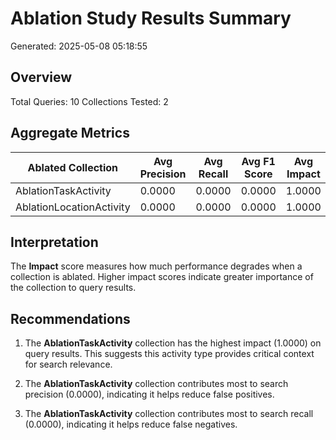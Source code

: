 # Ablation Study Results Summary

Generated: 2025-05-08 05:18:55

## Overview

Total Queries: 10
Collections Tested: 2

## Aggregate Metrics

| Ablated Collection | Avg Precision | Avg Recall | Avg F1 Score | Avg Impact |
|-------------------|--------------|-----------|-------------|-----------|
| AblationTaskActivity | 0.0000 | 0.0000 | 0.0000 | 1.0000 |
| AblationLocationActivity | 0.0000 | 0.0000 | 0.0000 | 1.0000 |

## Interpretation

The **Impact** score measures how much performance degrades when a collection is ablated. Higher impact scores indicate greater importance of the collection to query results.

## Recommendations

1. The **AblationTaskActivity** collection has the highest impact (1.0000) on query results. This suggests this activity type provides critical context for search relevance.

3. The **AblationTaskActivity** collection contributes most to search precision (0.0000), indicating it helps reduce false positives.

4. The **AblationTaskActivity** collection contributes most to search recall (0.0000), indicating it helps reduce false negatives.
